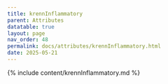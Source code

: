 ```yaml
---
title: krennInflammatory
parent: Attributes
datatable: true
layout: page
nav_order: 48
permalink: docs/attributes/krennInflammatory.html
date: 2025-05-21
---
```

{% include content/krennInflammatory.md %}
